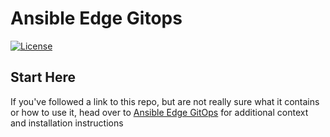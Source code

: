 # Ansible Edge Gitops

[![License](https://img.shields.io/badge/License-Apache%202.0-blue.svg)](https://opensource.org/licenses/Apache-2.0)

## Start Here

If you've followed a link to this repo, but are not really sure what it contains
or how to use it, head over to [Ansible Edge GitOps](http://hybrid-cloud-patterns.io/ansible-edge-gitops/)
for additional context and installation instructions
